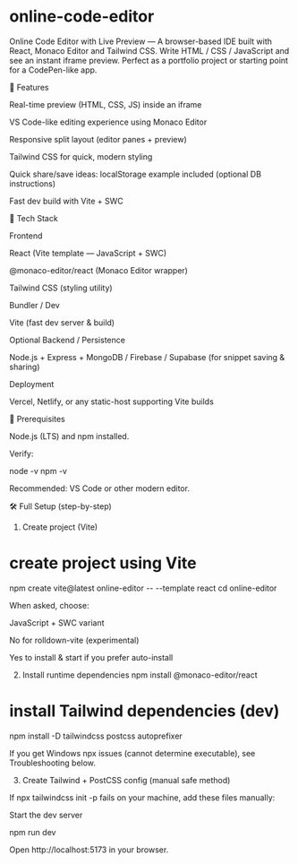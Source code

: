 # online-code-editor
Online Code Editor with Live Preview — A browser-based IDE built with React, Monaco Editor and Tailwind CSS. Write HTML / CSS / JavaScript and see an instant iframe preview. Perfect as a portfolio project or starting point for a CodePen-like app.


🚀 Features

Real-time preview (HTML, CSS, JS) inside an iframe

VS Code-like editing experience using Monaco Editor

Responsive split layout (editor panes + preview)

Tailwind CSS for quick, modern styling

Quick share/save ideas: localStorage example included (optional DB instructions)

Fast dev build with Vite + SWC



🧰 Tech Stack

Frontend

React (Vite template — JavaScript + SWC)

@monaco-editor/react (Monaco Editor wrapper)

Tailwind CSS (styling utility)

Bundler / Dev

Vite (fast dev server & build)

Optional Backend / Persistence

Node.js + Express + MongoDB / Firebase / Supabase (for snippet saving & sharing)

Deployment

Vercel, Netlify, or any static-host supporting Vite builds



🔧 Prerequisites

Node.js (LTS) and npm installed.

Verify:

node -v
npm -v


Recommended: VS Code or other modern editor.


🛠️ Full Setup (step-by-step)

1. Create project (Vite)
# create project using Vite
npm create vite@latest online-editor -- --template react
cd online-editor


When asked, choose:

JavaScript + SWC variant

No for rolldown-vite (experimental)

Yes to install & start if you prefer auto-install

2. Install runtime dependencies
npm install @monaco-editor/react
# install Tailwind dependencies (dev)
npm install -D tailwindcss postcss autoprefixer


If you get Windows npx issues (cannot determine executable), see Troubleshooting below.

3. Create Tailwind + PostCSS config (manual safe method)

If npx tailwindcss init -p fails on your machine, add these files manually:




Start the dev server

npm run dev


Open http://localhost:5173 in your browser.
